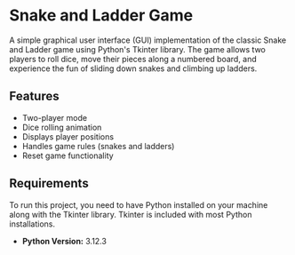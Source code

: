 # Snake and Ladder Game

A simple graphical user interface (GUI) implementation of the classic Snake and Ladder game using Python's Tkinter library. The game allows two players to roll dice, move their pieces along a numbered board, and experience the fun of sliding down snakes and climbing up ladders.

## Features

- Two-player mode
- Dice rolling animation
- Displays player positions
- Handles game rules (snakes and ladders)
- Reset game functionality

## Requirements

To run this project, you need to have Python installed on your machine along with the Tkinter library. Tkinter is included with most Python installations.

- **Python Version:** 3.12.3
